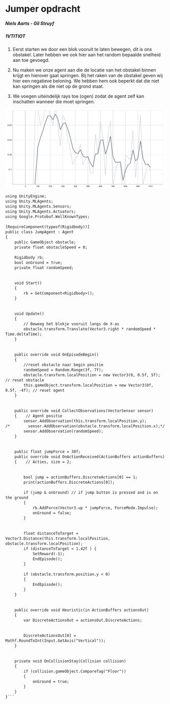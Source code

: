 # Jumper opdracht

##### Niels Aarts - Gil Struyf
##### 1VTITIOT

1. Eerst starten we door een blok vooruit te laten bewegen, dit is ons obstakel. Later hebben we ook hier aan het random bepaalde snelheid aan toe gevoegd.

2. Nu maken we onze agent aan die de locatie van het obstakel binnen krijgt en hierover gaat springen. Bij het raken van de obstakel geven wij hier
een negatieve beloning. We hebben hem ook beperkt dat die niet kan springen als die niet op de grond staat.

3. We voegen uiteindelijk rays toe (ogen) zodat de agent zelf kan inschatten wanneer die moet springen. 

![image](https://github.com/AP-IT-GH/jumper-assignment-Gehug/blob/test/Tensorcad.png)

```using System.Collections.Generic;
using UnityEngine;
using Unity.MLAgents;
using Unity.MLAgents.Sensors;
using Unity.MLAgents.Actuators;
using Google.Protobuf.WellKnownTypes;

[RequireComponent(typeof(Rigidbody))]
public class JumpAgent : Agent
{
    public GameObject obstacle;
    private float obstacleSpeed = 0;

    Rigidbody rb;
    bool onGround = true;
    private float randomSpeed;


    void Start()
    {
        rb = GetComponent<Rigidbody>();
    }


    void Update()
    {
        // Beweeg het blokje vooruit langs de X-as
        obstacle.transform.Translate(Vector3.right * randomSpeed * Time.deltaTime);
    }


    public override void OnEpisodeBegin()
    {
        //reset obstacle naar begin positie
        randomSpeed = Random.Range(3f, 7f);
        obstacle.transform.localPosition = new Vector3(0, 0.5f, 5f); // reset obstacle 
        this.gameObject.transform.localPosition = new Vector3(0f, 0.5f, -4f); // reset agent
    }


    public override void CollectObservations(VectorSensor sensor)
    {    // Agent positie    
        sensor.AddObservation(this.transform.localPosition.y);
/*        sensor.AddObservation(obstacle.transform.localPosition.x);*/
        sensor.AddObservation(randomSpeed);
    }


    public float jumpForce = 30f;
    public override void OnActionReceived(ActionBuffers actionBuffers)
    {    // Acties, size = 2;


        bool jump = actionBuffers.DiscreteActions[0] == 1;
        print(actionBuffers.DiscreteActions[0]);

        if (jump & onGround) // if jump button is pressed and is on the ground
        {
            rb.AddForce(Vector3.up * jumpForce, ForceMode.Impulse);
            onGround = false;
        }


        float distanceToTarget = Vector3.Distance(this.transform.localPosition, obstacle.transform.localPosition);
        if (distanceToTarget < 1.42f ) {
            SetReward(-1);
            EndEpisode();
        }

        if (obstacle.transform.position.y < 0)
        {
            EndEpisode();
        }
    }


    public override void Heuristic(in ActionBuffers actionsOut)
    {
        var DiscreteActionsOut = actionsOut.DiscreteActions;


        DiscreteActionsOut[0] = Mathf.RoundToInt(Input.GetAxis("Vertical"));  
    }


    private void OnCollisionStay(Collision collision)
    {
        if (collision.gameObject.CompareTag("Floor"))
        {
            onGround = true;
        }
    }
}```
